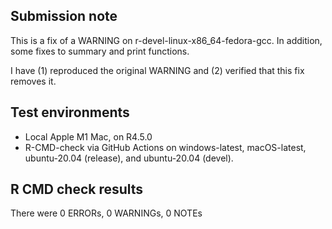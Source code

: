 ## Submission note

This is a fix of a WARNING on r-devel-linux-x86_64-fedora-gcc. In addition, some
fixes to summary and print functions.

I have (1) reproduced the original WARNING and (2) verified that this fix removes it.

## Test environments

* Local Apple M1 Mac, on R4.5.0
* R-CMD-check via GitHub Actions on windows-latest, macOS-latest, 
  ubuntu-20.04 (release), and ubuntu-20.04 (devel).

## R CMD check results

There were 0 ERRORs, 0 WARNINGs, 0 NOTEs

